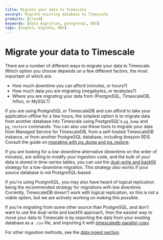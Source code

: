 ```yaml
---
title: Migrate your data to Timescale
excerpt: Migrate existing database to Timescale
products: [cloud]
keywords: [data migration, postgresql, RDS]
tags: [ingest, migrate, RDS]
---
```


# Migrate your data to Timescale

There are a number of different ways to migrate your data to Timescale. Which
option you choose depends on a few different factors, the most important of
which are:

- How much downtime you can afford (minutes, or hours?)
- How much data you are migrating (megabytes, or terabytes?)
- Where you are migrating your data from (PostgreSQL, TimescaleDB, Influx, or MySQL?)

If you are using PostgreSQL or TimescaleDB and can afford to take your
application offline for a few hours, the simplest option is to migrate data
from another database into Timescale using PostgreSQL's `pg_dump` and
`pg_restore` commands.
You can also use these tools to migrate your data from Managed Service for
TimescaleDB, from a self-hosted TimescaleDB instance, or from another
PostgreSQL database, including Amazon RDS. Consult the guide on [migrating with
pg_dump and pg_restore][pg-dump-restore].

If you are looking for a low-downtime alternative (downtime on the order of
minutes), are willing to modify your ingestion code, and the bulk of your data
is stored in time-series tables, you can use the [dual-write and backfill][dual-write]
strategy for a low-downtime migration. This strategy also works if your source
database is not PostgreSQL-based.

If you're using PostgreSQL, you may also have heard of logical replication
being the recommended strategy for migrations with low downtime. Currently,
TimescaleDB doesn't work with logical replication, so this is not a viable
option, but we are actively working on making this possible.

If you're migrating from some other source than PostgreSQL, and don't want to
use the dual-write and backfill approach, then the easiest way to move your
data to Timescale is by exporting the data from your existing database as a
`.csv` file, and importing it with [timescaledb-parallel-copy][parallel-copy].

For other ingestion methods, see the [data ingest section][data-ingest].

[data-ingest]: /use-timescale/:currentVersion:/ingest-data/
[dual-write]: /use-timescale/:currentVersion:/migration/dual-write-and-backfill/
[pg-dump-restore]: /use-timescale/:currentVersion:/migration/pg-dump-and-restore/
[parallel-copy]: /use-timescale/:currentVersion:/ingest-data/import-csv/
[troubleshooting]: /use-timescale/:currentVersion:/migration/troubleshooting/
